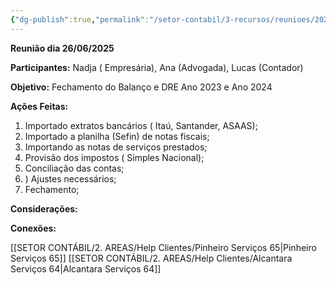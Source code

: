 ```yaml
---
{"dg-publish":true,"permalink":"/setor-contabil/3-recursos/reunioes/202506260900-reuniao-grupo-nadja/","dgPassFrontmatter":true,"created":"2025-06-26T09:12:02.083-03:00","updated":"2025-06-26T09:14:56.843-03:00"}
---
```




**Reunião dia 26/06/2025**

**Participantes:** Nadja ( Empresária), Ana (Advogada), Lucas (Contador)

**Objetivo:** Fechamento do Balanço e DRE Ano 2023 e Ano 2024

**Ações Feitas:**

1) Importado extratos bancários ( Itaú, Santander, ASAAS);
2) Importado a planilha (Sefin) de notas fiscais;
3) Importando as notas de serviços prestados;
4) Provisão dos impostos ( Simples Nacional);
5) Conciliação das contas;
6) ) Ajustes necessários;
7) Fechamento;

**Considerações:**






**Conexões:**

[[SETOR CONTÁBIL/2. AREAS/Help Clientes/Pinheiro Serviços 65\|Pinheiro Serviços 65]]
[[SETOR CONTÁBIL/2. AREAS/Help Clientes/Alcantara Serviços 64\|Alcantara Serviços 64]]